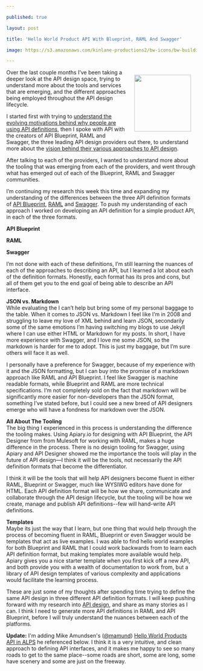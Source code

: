 ---
published: true
layout: post
title: 'Hello World Product API With Blueprint, RAML And Swagger'
image: https://s3.amazonaws.com/kinlane-productions2/bw-icons/bw-building-blocks-design.png
---

<p><img style="padding: 15px;" src="https://s3.amazonaws.com/kinlane-productions2/bw-icons/bw-building-blocks-design.png" alt="" width="150" align="right" />
<p>Over the last couple months I&rsquo;ve been taking a deeper look at the API design space, trying to understand more about the tools and services that are emerging, and the different approaches being employed throughout the API design lifecycle.
<p>I started first with trying to <a href="http://apievangelist.com/2014/01/22/the-evolving-motivations-behind-api-definitions/">understand the evolving motivations behind why people are using API definitions</a>, then I spoke with API with the creators of API Blueprint, RAML and Swagger, the three leading API design providers out there, to understand more about the <a href="http://apievangelist.com/2014/01/31/the-vision-behind-swagger-api-blueprint-and-raml/">vision behind their various approaches to API design</a>.
<p>After talking to each of the providers, I wanted to understand more about the tooling that was emerging from each of the providers, and went through what has emerged out of each of the Blueprint, RAML and Swagger communities.
<p>I&rsquo;m continuing my research this week this time and expanding my understanding of the differences between the three API definition formats of <a href="http://apievangelist.com/2014/02/27/api-design-tooling-from-api-blueprint/">API Blueprint</a>, <a href="http://apievangelist.com/2014/03/01/api-design-tooling-from-raml/">RAML</a> and <a href="http://apievangelist.com/2014/02/25/api-design-tooling-from-swagger/">Swagger</a>.  To push my understanding of each approach I worked on developing an API definition for a simple product API, in each of the three formats.
<p><strong>API Blueprint</strong><br />
<script src="https://gist.github.com/kinlane/9442237.js"></script>

<p><strong>RAML</strong><br />
<script src="https://gist.github.com/kinlane/9442232.js"></script>

<p><strong>Swagger</strong><br />
<script src="https://gist.github.com/kinlane/9442340.js"></script>

<p>I&rsquo;m not done with each of these definitions, I&rsquo;m still learning the nuances of each of the approaches to describing an API, but I learned a lot about each of the definition formats.  Honestly, each format has its pros and cons, but all of them get you to the end goal of being able to describe an API interface.
<p><strong>JSON vs. Markdown</strong><br /> While evaluating the I can&rsquo;t help but bring some of my personal baggage to the table. When it comes to JSON vs. Markdown I feel like I&rsquo;m in 2008 and struggling to leave my love of XML behind and learn JSON, secondarily some of the same emotions I&rsquo;m having switching my blogs to use Jekyll where I can use either HTML or Markdown for my posts. In short, I have more experience with Swagger, and I love me some JSON, so the markdown is harder for me to adopt. This is just my baggage, but I&rsquo;m sure others will face it as well.
<p>I personally have a preference for Swagger, because of my experience with it and the JSON formatting, but I can buy into the promise of a markdown approach like RAML and API Blueprint.  I feel like Swagger is machine readable formats, while Blueprint and RAML are more technical specifications. I&rsquo;m not completely sold on the fact that markdown will be significantly more easier for non-developers than the JSON format, something I&rsquo;ve stated before, but I could see a new breed of API designers emerge who will have a fondness for markdown over the JSON.
<p><strong>All About The Tooling</strong><br /> The big thing I experienced in this process is understanding the difference the tooling makes. Using Apiary.io for designing with API Blueprint, the API Designer from from Mulesoft for working with RAML, makes a huge difference in the process. There is no design tooling for Swagger, using Apiary and API Designer showed me the importance the tools will play in the future of API design&mdash;I think it will be the tools, not necessarily the API definition formats that become the differentiator.
<p>I think it will be the tools that will help API designers become fluent in either RAML, Blueprint or Swagger, much like WYSIWG editors have done for HTML. Each API definition format will be how we share, communicate and collaborate through the API design lifecycle, but the tooling will be how we create, manage and publish API definitions--few will hand-write API definitions.
<p><strong>Templates</strong><br /> Maybe its just the way that I learn, but one thing that would help through the process of becoming fluent in RAML, Blueprint or even Swagger would be templates that act as live examples. I was able to find hello world examples for both Blueprint and RAML that I could work backwards from to learn each API definition format, but making templates more available would help. Apiary gives you a nice starter template when you first kick off a new API, and both provide you with a wealth of documentation to work from, but a library of API design templates of various complexity and applications would facilitate the learning process.
<p>These are just some of my thoughts after spending time trying to define the same API design in three different API definition formats. I will keep pushing forward with my research into <a href="http://design.apievangelist.com">API design</a>, and share as many stories as I can. I think I need to generate more API definitions in RAML and API Blueprint, before I will truly understand the nuances between each of the platforms.
<p><strong>Update:</strong> I'm adding Mike Amundsen's (<a href="https://twitter.com/mamund">@mamund</a>)&nbsp;<a href="https://gist.github.com/mamund/9443276">Hello World Products API in ALPS</a> he referenced below. I think it is a very intuitive, and clean approach to defining API interfaces, and it makes me happy to see so many roads to get to the same place--some roads are short, some are long, some have scenery and some are just on the freeway. &nbsp;
<script src="https://gist.github.com/mamund/9443276.js"></script>

